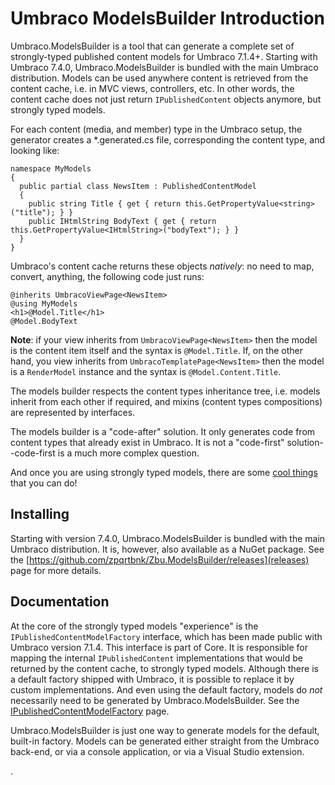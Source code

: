 # Umbraco ModelsBuilder Introduction

Umbraco.ModelsBuilder is a tool that can generate a complete set of strongly-typed published content models for Umbraco 7.1.4+. Starting with Umbraco 7.4.0, Umbraco.ModelsBuilder is bundled with the main Umbraco distribution. Models can be used anywhere content is retrieved from the content cache, i.e. in MVC views, controllers, etc. In other words, the content cache does not just return `IPublishedContent` objects anymore, but strongly typed models.

For each content (media, and member) type in the Umbraco setup, the generator creates a *.generated.cs file, corresponding the content type, and looking like:

```
namespace MyModels
{
  public partial class NewsItem : PublishedContentModel
  {
    public string Title { get { return this.GetPropertyValue<string>("title"); } }
    public IHtmlString BodyText { get { return this.GetPropertyValue<IHtmlString>("bodyText"); } }
  }
}
```

Umbraco's content cache returns these objects _natively_: no need to map, convert, anything, the following code just runs:

```
@inherits UmbracoViewPage<NewsItem>
@using MyModels
<h1>@Model.Title</h1>
@Model.BodyText
```

**Note**: if your view inherits from `UmbracoViewPage<NewsItem>` then the model is the content item itself and the syntax is `@Model.Title`. If, on the other hand, you view inherits from `UmbracoTemplatePage<NewsItem>` then the model is a `RenderModel` instance and the syntax is `@Model.Content.Title`.

The models builder respects the content types inheritance tree, i.e. models inherit from each other if required, and mixins (content types compositions) are represented by interfaces.

The models builder is a "code-after" solution. It only generates code from content types that already exist in Umbraco. It is not a "code-first" solution--code-first is a much more complex question.

And once you are using strongly typed models, there are some [cool things](CoolThingsWithModels.md) that you can do!

## Installing

Starting with version 7.4.0, Umbraco.ModelsBuilder is bundled with the main Umbraco distribution. It is, however, also available as a NuGet package. See the [https://github.com/zpqrtbnk/Zbu.ModelsBuilder/releases](releases) page for more details.

## Documentation

At the core of the strongly typed models "experience" is the `IPublishedContentModelFactory` interface, which has been made public with Umbraco version 7.1.4. This interface is part of Core. It is responsible for mapping the internal `IPublishedContent` implementations that would be returned by the content cache, to strongly typed models. Although there is a default factory shipped with Umbraco, it is possible to replace it by custom implementations. And even using the default factory, models do _not_ necessarily need to be generated by Umbraco.ModelsBuilder. See the [IPublishedContentModelFactory](../IPublishedContentModelFactory.md) page.

Umbraco.ModelsBuilder is just one way to generate models for the default, built-in factory. Models can be generated either straight from the Umbraco back-end, or via a console application, or via a Visual Studio extension.

.